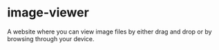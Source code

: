 # image-viewer
A website where you can view image files by either drag and drop or by browsing through your device.
